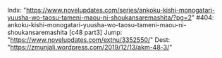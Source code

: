 Indx: "https://www.novelupdates.com/series/ankoku-kishi-monogatari-yuusha-wo-taosu-tameni-maou-ni-shoukansaremashita/?pg=2"
#404: ankoku-kishi-monogatari-yuusha-wo-taosu-tameni-maou-ni-shoukansaremashita [c48 part3]
Jump: "https://www.novelupdates.com/extnu/3352550/"
Dest: "https://zmunjali.wordpress.com/2019/12/13/akm-48-3/"